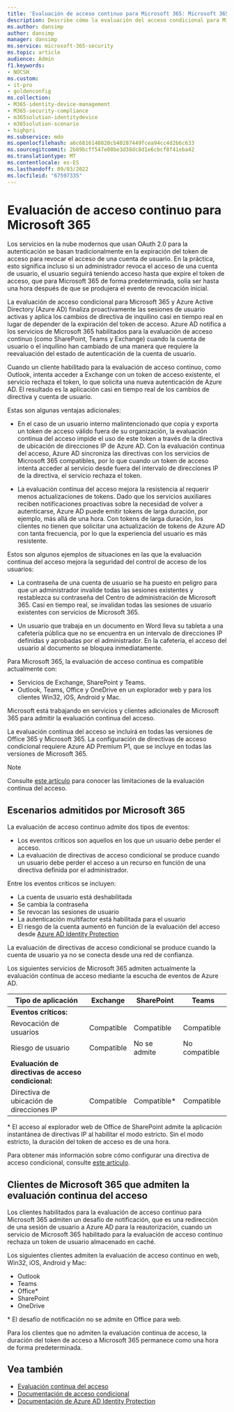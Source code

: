 ```yaml
---
title: 'Evaluación de acceso continuo para Microsoft 365: Microsoft 365 para empresas'
description: Describe cómo la evaluación del acceso condicional para Microsoft 365 y Azure AD finaliza proactivamente las sesiones de usuario activas y aplica los cambios de directiva de inquilino casi en tiempo real.
ms.author: dansimp
author: dansimp
manager: dansimp
ms.service: microsoft-365-security
ms.topic: article
audience: Admin
f1.keywords:
- NOCSH
ms.custom:
- it-pro
- goldenconfig
ms.collection:
- M365-identity-device-management
- M365-security-compliance
- m365solution-identitydevice
- m365solution-scenario
- highpri
ms.subservice: mdo
ms.openlocfilehash: a6c6816148820cb40287449fcea94cc4d2b6c633
ms.sourcegitcommit: 2b89bcff547e00be3d38dc8d1e6cbcf8f41eba42
ms.translationtype: MT
ms.contentlocale: es-ES
ms.lasthandoff: 09/03/2022
ms.locfileid: "67597335"
---
```

# <a name="continuous-access-evaluation-for-microsoft-365"></a>Evaluación de acceso continuo para Microsoft 365

Los servicios en la nube modernos que usan OAuth 2.0 para la autenticación se basan tradicionalmente en la expiración del token de acceso para revocar el acceso de una cuenta de usuario. En la práctica, esto significa incluso si un administrador revoca el acceso de una cuenta de usuario, el usuario seguirá teniendo acceso hasta que expire el token de acceso, que para Microsoft 365 de forma predeterminada, solía ser hasta una hora después de que se produjera el evento de revocación inicial.

La evaluación de acceso condicional para Microsoft 365 y Azure Active Directory (Azure AD) finaliza proactivamente las sesiones de usuario activas y aplica los cambios de directiva de inquilino casi en tiempo real en lugar de depender de la expiración del token de acceso. Azure AD notifica a los servicios de Microsoft 365 habilitados para la evaluación de acceso continuo (como SharePoint, Teams y Exchange) cuando la cuenta de usuario o el inquilino han cambiado de una manera que requiere la reevaluación del estado de autenticación de la cuenta de usuario.

Cuando un cliente habilitado para la evaluación de acceso continuo, como Outlook, intenta acceder a Exchange con un token de acceso existente, el servicio rechaza el token, lo que solicita una nueva autenticación de Azure AD. El resultado es la aplicación casi en tiempo real de los cambios de directiva y cuenta de usuario.

Estas son algunas ventajas adicionales:

- En el caso de un usuario interno malintencionado que copia y exporta un token de acceso válido fuera de su organización, la evaluación continua del acceso impide el uso de este token a través de la directiva de ubicación de direcciones IP de Azure AD. Con la evaluación continua del acceso, Azure AD sincroniza las directivas con los servicios de Microsoft 365 compatibles, por lo que cuando un token de acceso intenta acceder al servicio desde fuera del intervalo de direcciones IP de la directiva, el servicio rechaza el token.

- La evaluación continua del acceso mejora la resistencia al requerir menos actualizaciones de tokens. Dado que los servicios auxiliares reciben notificaciones proactivas sobre la necesidad de volver a autenticarse, Azure AD puede emitir tokens de larga duración, por ejemplo, más allá de una hora. Con tokens de larga duración, los clientes no tienen que solicitar una actualización de tokens de Azure AD con tanta frecuencia, por lo que la experiencia del usuario es más resistente.

Estos son algunos ejemplos de situaciones en las que la evaluación continua del acceso mejora la seguridad del control de acceso de los usuarios:

- La contraseña de una cuenta de usuario se ha puesto en peligro para que un administrador invalide todas las sesiones existentes y restablezca su contraseña del Centro de administración de Microsoft 365. Casi en tiempo real, se invalidan todas las sesiones de usuario existentes con servicios de Microsoft 365.

- Un usuario que trabaja en un documento en Word lleva su tableta a una cafetería pública que no se encuentra en un intervalo de direcciones IP definidas y aprobadas por el administrador. En la cafetería, el acceso del usuario al documento se bloquea inmediatamente.

Para Microsoft 365, la evaluación de acceso continua es compatible actualmente con:

- Servicios de Exchange, SharePoint y Teams.
- Outlook, Teams, Office y OneDrive en un explorador web y para los clientes Win32, iOS, Android y Mac.

Microsoft está trabajando en servicios y clientes adicionales de Microsoft 365 para admitir la evaluación continua del acceso.

La evaluación continua del acceso se incluirá en todas las versiones de Office 365 y Microsoft 365. La configuración de directivas de acceso condicional requiere Azure AD Premium P1, que se incluye en todas las versiones de Microsoft 365.

> [!NOTE]
> Consulte [este artículo](/azure/active-directory/conditional-access/concept-continuous-access-evaluation#limitations) para conocer las limitaciones de la evaluación continua del acceso.

## <a name="scenarios-supported-by-microsoft-365"></a>Escenarios admitidos por Microsoft 365

La evaluación de acceso continuo admite dos tipos de eventos:

- Los eventos críticos son aquellos en los que un usuario debe perder el acceso.
- La evaluación de directivas de acceso condicional se produce cuando un usuario debe perder el acceso a un recurso en función de una directiva definida por el administrador.

Entre los eventos críticos se incluyen:

- La cuenta de usuario está deshabilitada
- Se cambia la contraseña
- Se revocan las sesiones de usuario
- La autenticación multifactor está habilitada para el usuario
- El riesgo de la cuenta aumentó en función de la evaluación del acceso desde [Azure AD Identity Protection](/azure/active-directory/identity-protection/overview-identity-protection)

La evaluación de directivas de acceso condicional se produce cuando la cuenta de usuario ya no se conecta desde una red de confianza.

Los siguientes servicios de Microsoft 365 admiten actualmente la evaluación continua de acceso mediante la escucha de eventos de Azure AD.

|Tipo de aplicación|Exchange|SharePoint|Teams|
|---|---|---|---|
|**Eventos críticos:**||||
|Revocación de usuarios|Compatible|Compatible|Compatible|
|Riesgo de usuario|Compatible|No se admite|No compatible|
|**Evaluación de directivas de acceso condicional:**||||
|Directiva de ubicación de direcciones IP|Compatible|Compatible\*|Compatible|

\* El acceso al explorador web de Office de SharePoint admite la aplicación instantánea de directivas IP al habilitar el modo estricto. Sin el modo estricto, la duración del token de acceso es de una hora.

Para obtener más información sobre cómo configurar una directiva de acceso condicional, consulte [este artículo](/azure/active-directory/conditional-access/overview).

## <a name="microsoft-365-clients-supporting-continuous-access-evaluation"></a>Clientes de Microsoft 365 que admiten la evaluación continua del acceso

Los clientes habilitados para la evaluación de acceso continuo para Microsoft 365 admiten un desafío de notificación, que es una redirección de una sesión de usuario a Azure AD para la reautorización, cuando un servicio de Microsoft 365 habilitado para la evaluación de acceso continuo rechaza un token de usuario almacenado en caché.

Los siguientes clientes admiten la evaluación de acceso continuo en web, Win32, iOS, Android y Mac:

- Outlook
- Teams
- Office\*
- SharePoint
- OneDrive

\* El desafío de notificación no se admite en Office para web.

Para los clientes que no admiten la evaluación continua de acceso, la duración del token de acceso a Microsoft 365 permanece como una hora de forma predeterminada.

## <a name="see-also"></a>Vea también

- [Evaluación continua del acceso](/azure/active-directory/conditional-access/concept-continuous-access-evaluation)
- [Documentación de acceso condicional](/azure/active-directory/conditional-access/overview)
- [Documentación de Azure AD Identity Protection](/azure/active-directory/identity-protection/overview-identity-protection)
